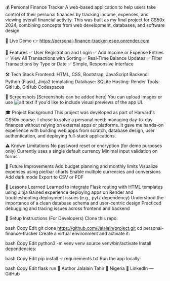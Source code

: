 💰 Personal Finance Tracker
A web-based application to help users take control of their personal finances by tracking income, expenses, and viewing overall financial activity. This was built as my final project for CS50x 2024, combining concepts from web development, databases, and software design.

🔗 Live Demo
👉 https://personal-finance-tracker-espe.onrender.com

📌 Features
✅ User Registration and Login
✅ Add Income or Expense Entries
✅ View All Transactions with Sorting
✅ Real-Time Balance Updates
✅ Filter Transactions by Type or Date
✅ Simple, Responsive Interface

🛠️ Tech Stack
Frontend: HTML, CSS, Bootstrap, JavaScript
Backend: Python (Flask), Jinja2 templating
Database: SQLite
Hosting: Render
Tools: GitHub, GitHub Codespaces

📸 Screenshots
[Screenshots can be added here]
You can upload images or use ![alt text](image_link) if you'd like to include visual previews of the app UI.

🎓 Project Background
This project was developed as part of Harvard's CS50x course. I chose to solve a personal need: managing day-to-day finances without relying on external apps or platforms. It gave me hands-on experience with building web apps from scratch, database design, user authentication, and deploying full-stack applications.

⚠️ Known Limitations
No password reset or encryption (for demo purposes only)
Currently uses a single default currency
Minimal input validation on forms

🚀 Future Improvements
Add budget planning and monthly limits
Visualize expenses using pie/bar charts
Enable multiple currencies and conversions
Add dark mode
Export to CSV or PDF

🧠 Lessons Learned
Learned to integrate Flask routing with HTML templates using Jinja
Gained experience deploying apps on Render and troubleshooting deployment issues (e.g., pytz dependency)
Understood the importance of a clean database schema and user-centric design
Practiced debugging and tracing issues across frontend and backend

📂 Setup Instructions (For Developers)
Clone this repo:

bash
Copy
Edit
git clone https://github.com/Jalalain/project.git
cd personal-finance-tracker
Create a virtual environment and activate it:

bash
Copy
Edit
python3 -m venv venv
source venv/bin/activate
Install dependencies:

bash
Copy
Edit
pip install -r requirements.txt
Run the app locally:

bash
Copy
Edit
flask run
👤 Author
Jalalain Tahir
📍 Nigeria
🔗 LinkedIn — GitHub




